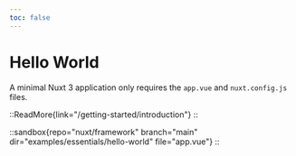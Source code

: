 ```yaml
---
toc: false
---
```


# Hello World

A minimal Nuxt 3 application only requires the `app.vue` and `nuxt.config.js` files.

::ReadMore{link="/getting-started/introduction"}
::

::sandbox{repo="nuxt/framework" branch="main" dir="examples/essentials/hello-world" file="app.vue"}
::
